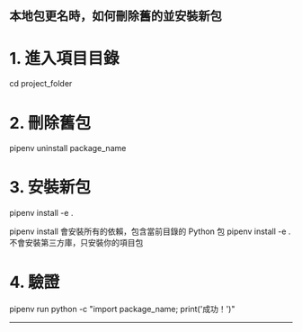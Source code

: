 ## 本地包更名時，如何刪除舊的並安裝新包

# 1. 進入項目目錄
cd project_folder

# 2. 刪除舊包
pipenv uninstall package_name

# 3. 安裝新包
pipenv install -e .

pipenv install 會安裝所有的依賴，包含當前目錄的 Python 包
pipenv install -e . 不會安裝第三方庫，只安裝你的項目包

# 4. 驗證
pipenv run python -c "import package_name; print('成功！')"

---------------------------------------------------------------------